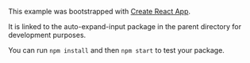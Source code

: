 This example was bootstrapped with [Create React App](https://github.com/facebook/create-react-app).

It is linked to the auto-expand-input package in the parent directory for development purposes.

You can run `npm install` and then `npm start` to test your package.
